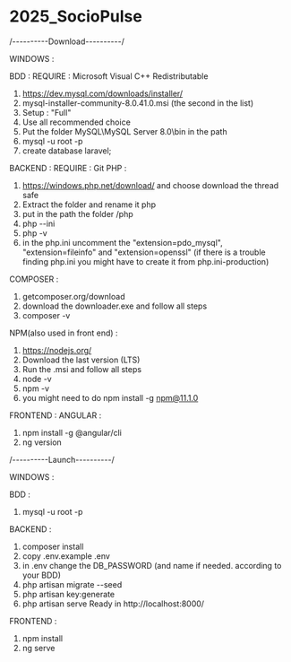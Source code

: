 # 2025_SocioPulse

/----------Download----------/

WINDOWS :


BDD :
REQUIRE : Microsoft Visual C++ Redistributable 
1) https://dev.mysql.com/downloads/installer/
2) mysql-installer-community-8.0.41.0.msi (the second in the list)
3) Setup : "Full"
4) Use all recommended choice
5) Put the folder MySQL\MySQL Server 8.0\bin in the path
6) mysql -u root -p
7) create database laravel;


BACKEND :
REQUIRE : Git
PHP : 
1) https://windows.php.net/download/ and choose download the thread safe
2) Extract the folder and rename it php
3) put in the path the folder /php
4) php --ini 
5) php -v
6) in the php.ini uncomment the "extension=pdo_mysql", "extension=fileinfo" and "extension=openssl"
(if there is a trouble finding php.ini you might have to create it from php.ini-production)

COMPOSER : 
1) getcomposer.org/download
2) download the downloader.exe and follow all steps
3) composer -v


NPM(also used in front end) :
1) https://nodejs.org/
2) Download the last version (LTS)
3) Run the .msi and follow all steps
4) node -v
5) npm -v
6) you might need to do npm install -g npm@11.1.0


FRONTEND :
ANGULAR : 
1) npm install -g @angular/cli
2) ng version


/----------Launch----------/

WINDOWS :


BDD :
1) mysql -u root -p

BACKEND :
1) composer install
2) copy .env.example .env
3) in .env change the DB_PASSWORD (and name if needed. according to your BDD)
4) php artisan migrate --seed
5) php artisan key:generate
6) php artisan serve
Ready in http://localhost:8000/

FRONTEND :
1) npm install
2) ng serve